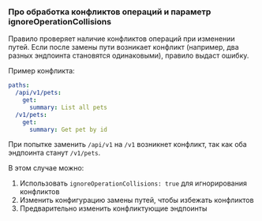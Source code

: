 ### Про обработка конфликтов операций и параметр ignoreOperationCollisions

Правило проверяет наличие конфликтов операций при изменении путей. Если после замены пути возникает конфликт (например, два разных эндпоинта становятся одинаковыми), правило выдаст ошибку.

Пример конфликта:

```yaml
paths:
  /api/v1/pets:
    get:
      summary: List all pets
  /v1/pets:
    get:
      summary: Get pet by id
```

При попытке заменить `/api/v1` на `/v1` возникнет конфликт, так как оба эндпоинта станут `/v1/pets`.

В этом случае можно:
1. Использовать `ignoreOperationCollisions: true` для игнорирования конфликтов
2. Изменить конфигурацию замены путей, чтобы избежать конфликтов
3. Предварительно изменить конфликтующие эндпоинты 